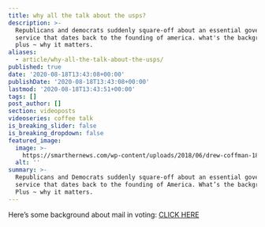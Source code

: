 ```yaml
---
title: why all the talk about the usps?
description: >-
  Republicans and democrats suddenly square-off about an essential government
  service that dates back to the founding of america. what's the background?
  plus ~ why it matters.
aliases:
  - article/why-all-the-talk-about-the-usps/
published: true
date: '2020-08-18T13:43:08+00:00'
publishDate: '2020-08-18T13:43:08+00:00'
lastmod: '2020-08-18T13:43:51+00:00'
tags: []
post_author: []
section: videoposts
videoseries: coffee talk
is_breaking_slider: false
is_breaking_dropdown: false
featured_image:
  image: >-
    https://smarthernews.com/wp-content/uploads/2018/06/drew-coffman-1876-unsplash-scaled.jpg
  alt: ''
summary: >-
  Republicans and Democrats suddenly square-off about an essential government
  service that dates back to the founding of America. What’s the background?
  Plus ~ why it matters.
---
```

Here’s some background about mail in voting: [CLICK HERE](\"https://smarthernews.com/vote-by-mail/\")